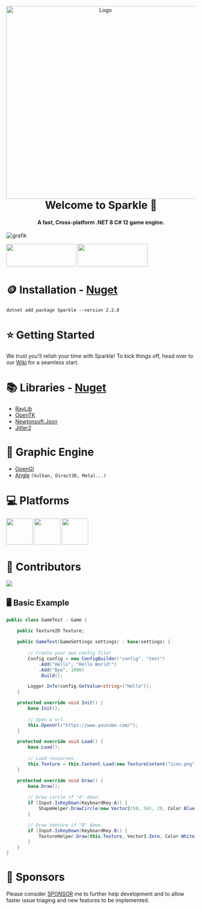 <p align="center" style="margin-bottom: 0px !important;">
  <img width="512" src="https://cdn.discordapp.com/attachments/1036960672715644939/1131937257578836088/imaged.png" alt="Logo" align="center">
</p>

<h1 align="center" style="margin-top: 0px;">Welcome to Sparkle 🎉</h1>
<h4 align="center">A fast, Cross-platform .NET 8 C# 12 game engine.</h4>

![grafik](https://user-images.githubusercontent.com/65916181/220327780-328a50de-def5-485a-b769-1f98b5c292ad.png)

[<img src="https://cdn.discordapp.com/attachments/1023302120755187753/1216795862072688740/image-1.png?ex=6601b074&is=65ef3b74&hm=8c2c0e9bdafae052b6118485b7d4bca0438ebd10f73d30980d6d064fa4f75fd2&" width="186" height="60">](https://discord.gg/7XKw6YQa76)
[<img src="https://cdn.discordapp.com/attachments/821002652376367114/1216797507963584592/image.png?ex=6601b1fc&is=65ef3cfc&hm=34db74904787110fdf047ded64c3d3d2e1b77f5b5738f8d0c45bf7bad8a781b5&" width="186" height="60">](https://github.com/sponsors/MrScautHD)

🪙 Installation - [Nuget](https://www.nuget.org/packages/Sparkle)
==================================================================
<!-- Make sure to update this as new versions come out. Doing this makes it easier for people to copy paste, us devs are lazy -->
```
dotnet add package Sparkle --version 2.2.0
```

⭐ Getting Started
===================
We trust you'll relish your time with Sparkle! To kick things off, head over to our [Wiki](https://github.com/MrScautHD/Sparkle/wiki/Getting-Started) for a seamless start.

📚 Libraries - [Nuget](https://www.nuget.org/packages)
======================================================
- [RayLib](https://www.raylib.com)
- [OpenTK](https://github.com/opentk/opentk)
- [Newtonsoft.Json](https://www.nuget.org/packages/Newtonsoft.Json)
- [Jitter2](https://www.nuget.org/packages/Jitter2)

🌋 Graphic Engine
==================
- [OpenGl](https://www.opengl.org/)
- [Angle](https://github.com/google/angle) `(Vulkan, Direct3D, Metal...)`

‍💻 Platforms
=============
[<img src="https://cdn.discordapp.com/attachments/821002652376367114/1216813998356562073/image.png?ex=6601c158&is=65ef4c58&hm=80bd4e40a9e3d4fcd88ae87633e56929a23ed5caf83ecb85a999446bb4cb7225&" width="70" height="70">](https://www.microsoft.com/de-at/windows)
[<img src="https://cdn.discordapp.com/attachments/821002652376367114/1216813997433688225/image.png?ex=6601c158&is=65ef4c58&hm=8b536653194045beb90ce072b09c677151a274da8520657c89cd64d998ad2241&" width="70" height="70">](https://ubuntu.com/)
[<img src="https://cdn.discordapp.com/attachments/821002652376367114/1216813997873954866/image.png?ex=6601c158&is=65ef4c58&hm=fd50dfd9bdbda75f636a09dfa243aa04756c41e7d66ec1ea2980abef01377e6c&" width="70" height="70">](https://www.apple.com/at/macos/sonoma/)

🧑 Contributors
==================
<a href="https://github.com/mrscauthd/sparkle/graphs/contributors">
  <img src="https://contrib.rocks/image?repo=mrscauthd/sparkle&max=500&columns=20&anon=1" />
</a>


## 🖥️ Basic Example
```csharp
public class GameTest : Game {

    public Texture2D Texture;
    
    public GameTest(GameSettings settings) : base(settings) {
        
        // Create your own config file!
        Config config = new ConfigBuilder("config", "test")
            .Add("Hello", "Hello World!")
            .Add("Bye", 1000)
            .Build();

        Logger.Info(config.GetValue<string>("Hello"));
    }

    protected override void Init() {
        base.Init();
        
        // Open a url.
        this.OpenUrl("https://www.youtube.com/");
    }

    protected override void Load() {
        base.Load();
        
        // Load resources.
        this.Texture = this.Content.Load(new TextureContent("icon.png"));
    }

    protected override void Draw() {
        base.Draw();
        
        // Draw circle if "A" down.
        if (Input.IsKeyDown(KeyboardKey.A)) {
            ShapeHelper.DrawCircle(new Vector2(50, 50), 20, Color.Blue);
        }

        // Draw texture if "B" down.
        if (Input.IsKeyDown(KeyboardKey.B)) {
            TextureHelper.Draw(this.Texture, Vector3.Zero, Color.White);
        }
    }
}
```

💸 Sponsors
============
Please consider [SPONSOR](https://github.com/sponsors/MrScautHD) me to further help development and to allow faster issue triaging and new features to be implemented.
